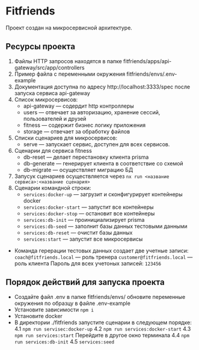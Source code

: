 # Fitfriends
Проект создан на микросервисной архитектуре.
## Ресурсы проектa
1. Файлы HTTP запросов находятся в папке fitfriends/apps/api-gateway/src/app/controllers
1. Пример файла с переменными окружения fitfriends/envs/.env-example
1. Документация доступна по адресу http://localhost:3333/spec после запуска сервиcа api-gateway
1. Список микросервисов:
    - api-gateway — содердит http контроллеры
    - users — отвечает за авторизацию, хранение сессий, пользователей и друзей
    - fitness — содержит бизнес логику приложения
    - storage — отвечает за обработку файлов
1. Списки сценариев для микросервисов:
    - serve — запускает сервис, доступен для всех сервисов.
1. Сценарии для сервиса fitness
    - db-reset — делает перестановку клиента prisma
    - db-generate — генерирует клиента в соответствие со схемой
    - db-migrate — осуществляет миграцию БД
1. Запусук сценариев осуществляется через `nx run <название сервиса>:<название сценария>`
1. Сценарии командной строки:
    - `services:docker-up`  — загрузит и сконфигурирует контейнеры docker 
    - `services:docker-start` — запустит все контейнеры
    - `services:docker-stop` — остановит все контейнеры
    - `services:db-init` — проинициализирует prisma 
    - `services:db-seed` — заполнит базы данных тестовыми данными
    - `services:db-reset` — очистит базы данных
    - `services:start` — запустит все микросервисы
- Команда герерации тестовых данных создает две учетные записи: 
  `coach@fitfriends.local` — роль тренера
  `customer@fitfriends.local` — роль клиента
  Пароль для всех учетоных записей: `123456`

## Порядок действий для запуска проекта
- Создайте файл .env в папке fitfriends/envs/ обновите переменные окружения по образцу в файле .env-example
- Установите зависимости `npm i`
- Установите docker
- В директории ./fitfriends запустите сценарии в следующем порядке:
    4.1 `npm run servisec:docker-up`
    4.2 `npm run services:docker-start`
    4.3 `npm run services:start`
  Перейдите в другое окно терминала
    4.4 `npm run services:db-init`
    4.5 `services:seed`
